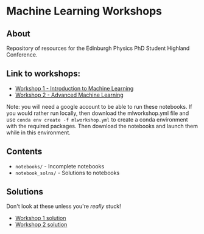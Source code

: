 # Machine Learning Workshops

## About
Repository of resources for the Edinburgh Physics PhD Student Highland Conference.
## Link to workshops:
* <a href="https://colab.research.google.com/github/harry-rendell/MLworkshop/blob/main/notebooks/workshop_1.ipynb"> Workshop 1 - Introduction to Machine Learning </a> 
* <a href="https://colab.research.google.com/github/harry-rendell/MLworkshop/blob/main/notebooks/workshop_2.ipynb"> Workshop 2 - Advanced Machine Learning </a> 

Note: you will need a google account to be able to run these notebooks. 
If you would rather run locally, then download the mlworkshop.yml file and use
	```conda env create -f mlworkshop.yml```
to create a conda environment with the required packages. Then download the notebooks and launch them while in this environment.

## Contents
* ```notebooks/``` - Incomplete notebooks
* ```notebook_solns/``` - Solutions to notebooks

## Solutions
Don't look at these unless you're *really* stuck!
* <a href="https://colab.research.google.com/github/harry-rendell/MLworkshop/blob/main/notebook_solns/workshop_1_soln.ipynb"> Workshop 1 solution </a>
* <a href="https://colab.research.google.com/github/harry-rendell/MLworkshop/blob/main/notebook_solns/workshop_2_soln.ipynb"> Workshop 2 solution </a>
